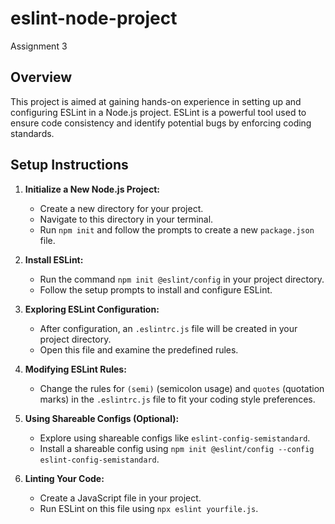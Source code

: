 # eslint-node-project
Assignment 3

## Overview
This project is aimed at gaining hands-on experience in setting up and configuring ESLint in a Node.js project. ESLint is a powerful tool used to ensure code consistency and identify potential bugs by enforcing coding standards.

## Setup Instructions

1. **Initialize a New Node.js Project:**
   - Create a new directory for your project.
   - Navigate to this directory in your terminal.
   - Run `npm init` and follow the prompts to create a new `package.json` file.

2. **Install ESLint:**
   - Run the command `npm init @eslint/config` in your project directory.
   - Follow the setup prompts to install and configure ESLint.

3. **Exploring ESLint Configuration:**
   - After configuration, an `.eslintrc.js` file will be created in your project directory.
   - Open this file and examine the predefined rules.

4. **Modifying ESLint Rules:**
   - Change the rules for `(semi)` (semicolon usage) and `quotes` (quotation marks) in the `.eslintrc.js` file to fit your coding style preferences.

5. **Using Shareable Configs (Optional):**
   - Explore using shareable configs like `eslint-config-semistandard`.
   - Install a shareable config using `npm init @eslint/config --config eslint-config-semistandard`.

6. **Linting Your Code:**
   - Create a JavaScript file in your project.
   - Run ESLint on this file using `npx eslint yourfile.js`.
